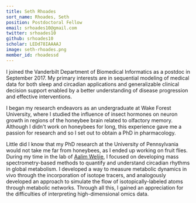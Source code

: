 ```yaml
---
title: Seth Rhoades
sort_name: Rhoades, Seth
position: Postdoctoral Fellow
email: srhoades10@gmail.com
twitter: srhoades10
github: srhoades10
scholar: LEDd78IAAAAJ
image: seth-rhoades.png
member_id: rhoadessd
---
```


I joined the Vanderbilt Department of Biomedical Informatics as a postdoc in September 2017. My primary interests are in sequential modeling of medical data for both sleep and circadian applications and generalizable clinical decision support enabled by a better understanding of disease progression and effective interventions.

I began my research endeavors as an undergraduate at Wake Forest University, where I studied the influence of insect hormones on neuron growth in regions of the honeybee brain related to olfactory memory. Although I didn't work on honeybees for long, this experience gave me a passion for research and so I set out to obtain a PhD in pharmacology.

Little did I know that my PhD research at the University of Pennsylvania would not take me far from honeybees, as I ended up working on fruit flies. During my time in the lab of [Aalim Weljie](http://www.med.upenn.edu/weljielab), I focused on developing mass spectrometry-based methods to quantify and understand circadian rhythms in global metabolism. I developed a way to measure metabolic dynamics in vivo through the incorporation of isotope tracers, and analogously developed an approach to simulate the flow of isotopically-labeled atoms through metabolic networks. Through all this, I gained an appreciation for the difficulties of interpreting high-dimensional omics data.
